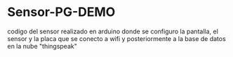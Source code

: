 # Sensor-PG-DEMO
codigo del sensor realizado en arduino donde se configuro la pantalla, el sensor y la placa que se conecto a wifi y posteriormente a la base de datos en la nube "thingspeak" 
